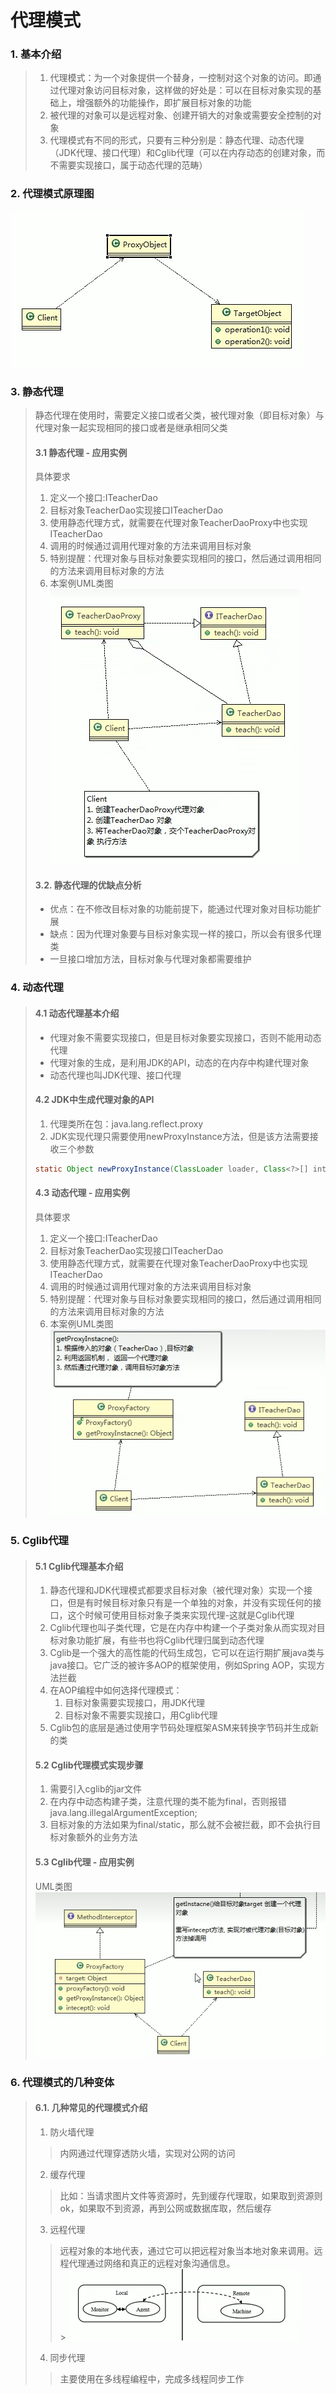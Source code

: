 # 代理模式
### 1. 基本介绍
> 1. 代理模式：为一个对象提供一个替身，一控制对这个对象的访问。即通过代理对象访问目标对象，这样做的好处是：可以在目标对象实现的基础上，增强额外的功能操作，即扩展目标对象的功能
> 2. 被代理的对象可以是远程对象、创建开销大的对象或需要安全控制的对象
> 3. 代理模式有不同的形式，只要有三种分别是：静态代理、动态代理（JDK代理、接口代理）和Cglib代理（可以在内存动态的创建对象，而不需要实现接口，属于动态代理的范畴）
### 2. 代理模式原理图
![img.png](img/代理模式原理图.png)
### 3. 静态代理
> 静态代理在使用时，需要定义接口或者父类，被代理对象（即目标对象）与代理对象一起实现相同的接口或者是继承相同父类
> #### 3.1 静态代理 - 应用实例
> 具体要求
> 1. 定义一个接口:ITeacherDao
> 2. 目标对象TeacherDao实现接口ITeacherDao
> 3. 使用静态代理方式，就需要在代理对象TeacherDaoProxy中也实现ITeacherDao
> 4. 调用的时候通过调用代理对象的方法来调用目标对象
> 5. 特别提醒：代理对象与目标对象要实现相同的接口，然后通过调用相同的方法来调用目标对象的方法
> 6. 本案例UML类图 <br>
> ![img.png](img/静态代理实例示意图.png)  
> #### 3.2. 静态代理的优缺点分析
> - 优点：在不修改目标对象的功能前提下，能通过代理对象对目标功能扩展
> - 缺点：因为代理对象要与目标对象实现一样的接口，所以会有很多代理类
> - 一旦接口增加方法，目标对象与代理对象都需要维护
### 4. 动态代理
> #### 4.1 动态代理基本介绍
> - 代理对象不需要实现接口，但是目标对象要实现接口，否则不能用动态代理
> - 代理对象的生成，是利用JDK的API，动态的在内存中构建代理对象
> - 动态代理也叫JDK代理、接口代理
> #### 4.2 JDK中生成代理对象的API
> 1. 代理类所在包：java.lang.reflect.proxy
> 2. JDK实现代理只需要使用newProxyInstance方法，但是该方法需要接收三个参数
> ```java
> static Object newProxyInstance(ClassLoader loader, Class<?>[] interfaces, InvocationHandler h) {}
> ```
> #### 4.3 动态代理 - 应用实例
> 具体要求
> 1. 定义一个接口:ITeacherDao
> 2. 目标对象TeacherDao实现接口ITeacherDao
> 3. 使用静态代理方式，就需要在代理对象TeacherDaoProxy中也实现ITeacherDao
> 4. 调用的时候通过调用代理对象的方法来调用目标对象
> 5. 特别提醒：代理对象与目标对象要实现相同的接口，然后通过调用相同的方法来调用目标对象的方法
> 6. 本案例UML类图 <br>
> ![img.png](img/动态代理实例示意图.png.png)
### 5. Cglib代理
> #### 5.1 Cglib代理基本介绍
> 1. 静态代理和JDK代理模式都要求目标对象（被代理对象）实现一个接口，但是有时候目标对象只有是一个单独的对象，并没有实现任何的接口，这个时候可使用目标对象子类来实现代理-这就是Cglib代理
> 2. Cglib代理也叫子类代理，它是在内存中构建一个子类对象从而实现对目标对象功能扩展，有些书也将Cglib代理归属到动态代理
> 3. Cglib是一个强大的高性能的代码生成包，它可以在运行期扩展java类与java接口。它广泛的被许多AOP的框架使用，例如Spring AOP，实现方法拦截
> 4. 在AOP编程中如何选择代理模式：
>    1. 目标对象需要实现接口，用JDK代理
>    2. 目标对象不需要实现接口，用Cglib代理
> 5. Cglib包的底层是通过使用字节码处理框架ASM来转换字节码并生成新的类
> #### 5.2 Cglib代理模式实现步骤
> 1. 需要引入cglib的jar文件
> 2. 在内存中动态构建子类，注意代理的类不能为final，否则报错 java.lang.illegalArgumentException;
> 3. 目标对象的方法如果为final/static，那么就不会被拦截，即不会执行目标对象额外的业务方法
> #### 5.3 Cglib代理 - 应用实例
> UML类图 <br>
> ![img.png](img/Cglib代理实例示意图.png)
### 6. 代理模式的几种变体
> #### 6.1. 几种常见的代理模式介绍
> 1. 防火墙代理
>   > 内网通过代理穿透防火墙，实现对公网的访问 
> 2. 缓存代理
>   > 比如：当请求图片文件等资源时，先到缓存代理取，如果取到资源则ok，如果取不到资源，再到公网或数据库取，然后缓存
> 3. 远程代理
>   > 远程对象的本地代表，通过它可以把远程对象当本地对象来调用。远程代理通过网络和真正的远程对象沟通信息。 <br>
    > ![img_1.png](img/远程代理.png)
> 4. 同步代理
>   > 主要使用在多线程编程中，完成多线程同步工作 